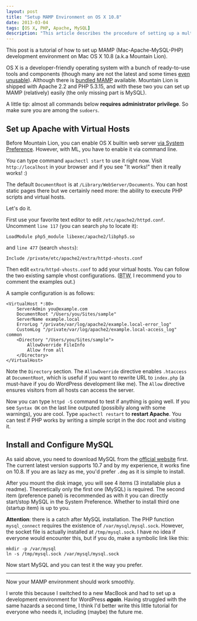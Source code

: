 ```yaml
---
layout: post
title: "Setup MAMP Environment on OS X 10.8"
date: 2013-03-04
tags: [OS X, PHP, Apache, MySQL]
description: "This article describes the procedure of setting up a multi-host Mac-Apache-MySQL-PHP (MAMP) development environment from scratch on OS X Mountain Lion."
---
```


This post is a tutorial of how to set up MAMP (Mac-Apache-MySQL-PHP) development environment on Mac OS X 10.8 (a.k.a Mountain Lion).

OS X is a developer-friendly operating system with a bunch of ready-to-use tools and components (though many are not the latest and some times [even unusable](sed-twitter)).
Although there is [bundled MAMP](mamp) available.
Mountain Lion is shipped with Apache 2.2 and PHP 5.3.15, and with these two you can set up MAMP (relatively) easily (the only missing part is MySQL).

A little tip: almost all commands below **requires administrator privilege**.
So make sure you are among the `sudoers`.

## Set up Apache with Virtual Hosts

Before Mountain Lion, you can enable OS X builtin web server [via System Preference](webserver-sharing).
However, with ML, you have to enable it via command line.

You can type command `apachectl start` to use it right now.
Visit `http://localhost` in your browser and if you see "It works!"  then it really works! :)

The default `DocumentRoot` is at `/Library/WebServer/Documents`.
You can host static pages there but we certainly need more: the ability to execute PHP scripts and virtual hosts.

Let's do it.

First use your favorite text editor to edit `/etc/apache2/httpd.conf`.
Uncomment `line 117` (you can search `php` to locate it):

```
LoadModule php5_module libexec/apache2/libphp5.so
```

and `line 477` (search `vhosts`):

```
Include /private/etc/apache2/extra/httpd-vhosts.conf
```

Then edit `extra/httpd-vhosts.conf` to add your virtual hosts.
You can follow the two existing sample vhost configurations. (<abbr title="By the way">BTW</abbr>, I recommend you to comment the examples out.)


A sample configuration is as follows:

```
<VirtualHost *:80>
    ServerAdmin you@example.com
    DocumentRoot "/Users/you/Sites/sample"
    ServerName example.local
    ErrorLog "/private/var/log/apache2/example.local-error_log"
    CustomLog "/private/var/log/apache2/example.local-access_log" common
    <Directory "/Users/you/Sites/sample">
        AllowOverride FileInfo
        Allow from all
    </Directory>
</VirtualHost>
```

Note the `Directory` section.
The `AllowOverride` directive enables `.htaccess` at `DocumentRoot`, which is useful if you want to rewrite URL to `index.php` (a must-have if you do WordPress development like me).
The `Allow` directive ensures visitors from all hosts can access the server.

Now you can type `httpd -S` command to test if anything is going well.
If you see `Syntax OK` on the last line outputed (possibily along with some warnings), you are cool.
Type `apachectl restart` to **restart Apache**.
You can test if PHP works by writing a simple script in the doc root and visiting it.

## Install and Configure MySQL

As said above, you need to download MySQL from the [official website](mysql-download) first.
The current latest version supports 10.7 and by my experience, it works fine on 10.8.
If you are as lazy as me, you'd prefer `.dmg` as it is simple to install.

After you mount the disk image, you will see 4 items (3 installable plus a readme).
Theoretically only the first one (MySQL) is required.
The second item (preference panel) is recommended as with it you can directly start/stop MySQL in the System Preference.
Whether to install third one (startup item) is up to you.

**Attention**: there is a catch after MySQL installation. The PHP function `mysql_connect` requires the existence of `/var/mysql/mysql.sock`.
However, the socket file is actually installed at `/tmp/mysql.sock`.
I have no idea if everyone would encounter this, but if you do, make a symbolic link like this:

```
mkdir -p /var/mysql
ln -s /tmp/mysql.sock /var/mysql/mysql.sock
```

Now start MySQL and you can test it the way you prefer.

---

Now your MAMP environment should work smoothly.

I wrote this because I switched to a new MacBook and had to set up a development environment for WordPress ***again***.
Having struggled with the same hazards a second time, I think I'd better write this little tutorial for everyone who needs it, including (maybe) the future me.

[sed-twitter]: https://twitter.com/kavinyao/status/288582100930662400
[mamp]: http://sourceforge.net/projects/mamp/
[webserver-sharing]: http://macs.about.com/od/networking/qt/websharing.htm
[mysql-download]: http://www.mysql.com/downloads/mysql/
